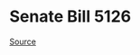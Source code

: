 # Senate Bill 5126

[Source](http://lawfilesext.leg.wa.gov/biennium/2023-24/Pdf/Bills/Senate%20Bills/5126.pdf)